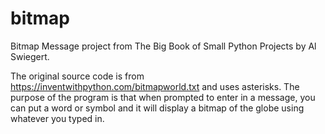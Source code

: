 # bitmap

Bitmap Message project from The Big Book of Small Python Projects by Al Swiegert. 

The original source code is from https://inventwithpython.com/bitmapworld.txt and uses asterisks.
The purpose of the program is that when prompted to enter in a message, you can put a word or symbol and it will
display a bitmap of the globe using whatever you typed in. 

